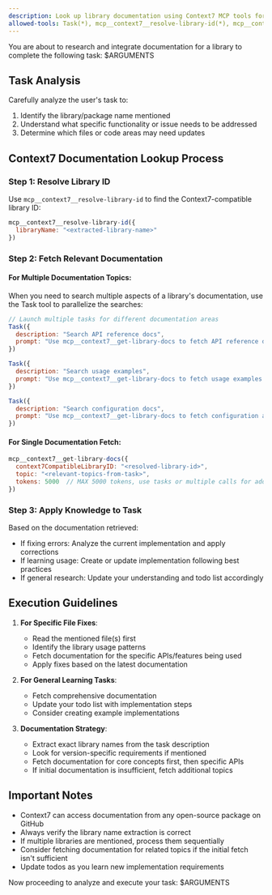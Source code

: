```yaml
---
description: Look up library documentation using Context7 MCP tools for a specific task
allowed-tools: Task(*), mcp__context7__resolve-library-id(*), mcp__context7__get-library-docs(*), Read(*), Edit(*), MultiEdit(*), Write(*), Glob(*), Grep(*), TodoWrite(*), TodoRead(*)
---
```


You are about to research and integrate documentation for a library to complete the following task: $ARGUMENTS

## Task Analysis

Carefully analyze the user's task to:
1. Identify the library/package name mentioned
2. Understand what specific functionality or issue needs to be addressed
3. Determine which files or code areas may need updates

## Context7 Documentation Lookup Process

### Step 1: Resolve Library ID
Use `mcp__context7__resolve-library-id` to find the Context7-compatible library ID:
```javascript
mcp__context7__resolve-library-id({ 
  libraryName: "<extracted-library-name>" 
})
```

### Step 2: Fetch Relevant Documentation

#### For Multiple Documentation Topics:
When you need to search multiple aspects of a library's documentation, use the Task tool to parallelize the searches:

```javascript
// Launch multiple tasks for different documentation areas
Task({
  description: "Search API reference docs",
  prompt: "Use mcp__context7__get-library-docs to fetch API reference documentation for <library-id> focusing on core APIs and methods"
})

Task({
  description: "Search usage examples",
  prompt: "Use mcp__context7__get-library-docs to fetch usage examples and tutorials for <library-id>"
})

Task({
  description: "Search configuration docs",
  prompt: "Use mcp__context7__get-library-docs to fetch configuration and setup documentation for <library-id>"
})
```

#### For Single Documentation Fetch:
```javascript
mcp__context7__get-library-docs({
  context7CompatibleLibraryID: "<resolved-library-id>",
  topic: "<relevant-topics-from-task>",
  tokens: 5000  // MAX 5000 tokens, use tasks or multiple calls for additional context
})
```

### Step 3: Apply Knowledge to Task
Based on the documentation retrieved:
- If fixing errors: Analyze the current implementation and apply corrections
- If learning usage: Create or update implementation following best practices
- If general research: Update your understanding and todo list accordingly

## Execution Guidelines

1. **For Specific File Fixes**:
   - Read the mentioned file(s) first
   - Identify the library usage patterns
   - Fetch documentation for the specific APIs/features being used
   - Apply fixes based on the latest documentation

2. **For General Learning Tasks**:
   - Fetch comprehensive documentation
   - Update your todo list with implementation steps
   - Consider creating example implementations

3. **Documentation Strategy**:
   - Extract exact library names from the task description
   - Look for version-specific requirements if mentioned
   - Fetch documentation for core concepts first, then specific APIs
   - If initial documentation is insufficient, fetch additional topics

## Important Notes

- Context7 can access documentation from any open-source package on GitHub
- Always verify the library name extraction is correct
- If multiple libraries are mentioned, process them sequentially
- Consider fetching documentation for related topics if the initial fetch isn't sufficient
- Update todos as you learn new implementation requirements

Now proceeding to analyze and execute your task: $ARGUMENTS